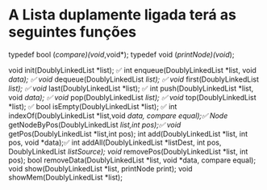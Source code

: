 # A Lista duplamente ligada terá as seguintes funções

typedef bool (*compare)(void*,void*);
typedef void (*printNode)(void*);

void init(DoublyLinkedList *list); :white_check_mark:
int enqueue(DoublyLinkedList *list, void *data); :white_check_mark:
void* dequeue(DoublyLinkedList *list); :white_check_mark:
void* first(DoublyLinkedList *list); :white_check_mark:
void* last(DoublyLinkedList *list); :white_check_mark:
int push(DoublyLinkedList *list, void *data); :white_check_mark:
void* pop(DoublyLinkedList *list); :white_check_mark:
void* top(DoublyLinkedList *list); :white_check_mark:
bool isEmpty(DoublyLinkedList *list); :white_check_mark:
int indexOf(DoublyLinkedList *list,void *data, compare equal);:white_check_mark:
Node* getNodeByPos(DoublyLinkedList *list,int pos);:white_check_mark:
void* getPos(DoublyLinkedList *list,int pos);
int add(DoublyLinkedList *list, int pos, void *data);:white_check_mark:
int addAll(DoublyLinkedList *listDest, int pos, DoublyLinkedList *listSource);
void* removePos(DoublyLinkedList *list, int pos);
bool removeData(DoublyLinkedList *list, void *data, compare equal);
void show(DoublyLinkedList *list, printNode print);
void showMem(DoublyLinkedList *list);
